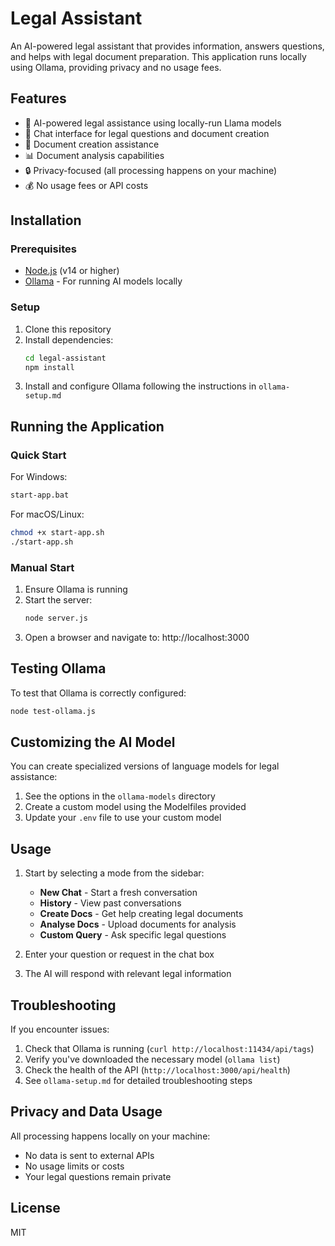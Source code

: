 # Legal Assistant

An AI-powered legal assistant that provides information, answers questions, and helps with legal document preparation. This application runs locally using Ollama, providing privacy and no usage fees.

## Features

- 🤖 AI-powered legal assistance using locally-run Llama models
- 💬 Chat interface for legal questions and document creation
- 📝 Document creation assistance
- 📊 Document analysis capabilities
- 🔒 Privacy-focused (all processing happens on your machine)
- 💰 No usage fees or API costs

## Installation

### Prerequisites

- [Node.js](https://nodejs.org/) (v14 or higher)
- [Ollama](https://ollama.ai/download) - For running AI models locally

### Setup

1. Clone this repository
2. Install dependencies:
   ```bash
   cd legal-assistant
   npm install
   ```
3. Install and configure Ollama following the instructions in `ollama-setup.md`

## Running the Application

### Quick Start

For Windows:
```bash
start-app.bat
```

For macOS/Linux:
```bash
chmod +x start-app.sh
./start-app.sh
```

### Manual Start

1. Ensure Ollama is running
2. Start the server:
   ```bash
   node server.js
   ```
3. Open a browser and navigate to: http://localhost:3000

## Testing Ollama

To test that Ollama is correctly configured:
```bash
node test-ollama.js
```

## Customizing the AI Model

You can create specialized versions of language models for legal assistance:

1. See the options in the `ollama-models` directory
2. Create a custom model using the Modelfiles provided
3. Update your `.env` file to use your custom model

## Usage

1. Start by selecting a mode from the sidebar:
   - **New Chat** - Start a fresh conversation
   - **History** - View past conversations
   - **Create Docs** - Get help creating legal documents
   - **Analyse Docs** - Upload documents for analysis
   - **Custom Query** - Ask specific legal questions

2. Enter your question or request in the chat box
3. The AI will respond with relevant legal information

## Troubleshooting

If you encounter issues:

1. Check that Ollama is running (`curl http://localhost:11434/api/tags`)
2. Verify you've downloaded the necessary model (`ollama list`)
3. Check the health of the API (`http://localhost:3000/api/health`)
4. See `ollama-setup.md` for detailed troubleshooting steps

## Privacy and Data Usage

All processing happens locally on your machine:
- No data is sent to external APIs
- No usage limits or costs
- Your legal questions remain private

## License

MIT 